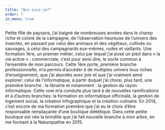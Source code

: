 ```yaml
---
title: "Qui-suis-je?"
order: 7
in_menu: true
---
```

Petite fille de paysans, j’ai  baigné de nombreuses années dans le champ riche et coloré de la campagne, de l’observation heureuse de l’univers des insectes, en passant par celui des animaux et des végétaux, cultivés ou sauvages, à celui des campagnards eux-mêmes, rudes et vaillants.
Une formation 1ère, un premier métier, celui par lequel j’ai posé un pied dans « la vie active » : commerciale, c’est pour ainsi dire, le socle commun à l’ensemble de mon parcours. Cette 1ère porte, première branche professionnelle, m’a permis d’accéder à de multiples univers tous riches d’enseignement, que j’ai abordés avec joie et que j’ai vraiment aimé explorer:
celui de l’informatique, à partir duquel j’ai choisi, plus tard, une première branche : la librairie et notamment : la gestion du rayon informatique. Cette voie m’a conduite plus tard à de nouvelles ramifications et à d’autres branches: la formation en informatique officinale, la gestion de logement social, la création infographique et la création culinaire.
En 2014, c’est encore de ma formation première que j’ai eu le choix d’être responsable remplaçante d’une boutique diététique. Dans cette petite boutique est née la brindille que j’ai fait nouvelle branche à mon arbre, en me formant à la Naturopathie en 2015. 